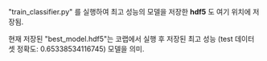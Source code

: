 "train_classifier.py" 를 실행하여 최고 성능의 모델을 저장한 **hdf5** 도 여기 위치에 저장됨.  

현재 저장된 "best_model.hdf5"는 코랩에서 실행 후 저장된 최고 성능 (test 데이터 셋 정확도: 0.65338534116745) 모델을 의미.
